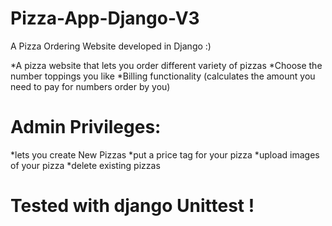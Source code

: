 # Pizza-App-Django-V3
A Pizza Ordering Website developed in Django :) 

*A pizza website that lets you order different variety of pizzas
*Choose the number toppings you like
*Billing functionality (calculates the amount you need to pay for numbers order by you)

# Admin Privileges:
*lets you create New Pizzas
*put a price tag for your pizza
*upload images of your pizza
*delete existing pizzas

# Tested with django Unittest !

